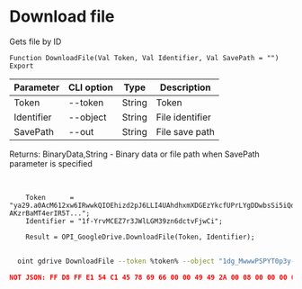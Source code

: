 ﻿---
sidebar_position: 6
---

# Download file
 Gets file by ID



`Function DownloadFile(Val Token, Val Identifier, Val SavePath = "") Export`

  | Parameter | CLI option | Type | Description |
  |-|-|-|-|
  | Token | --token | String | Token |
  | Identifier | --object | String | File identifier |
  | SavePath | --out | String | File save path |

  
  Returns:  BinaryData,String - Binary data or file path when SavePath parameter is specified

<br/>




```bsl title="Code example"
    Token      = "ya29.a0AcM612xw6IRwwkQIOEhizd2pJ6LLI4UAhdhxmXDGEzYkcfUPrLYgDDwbsSi5iQdc78WPs_1_Qor5KipuV6mAIvr6z-AKzrBaMT4erIR5T...";
    Identifier = "1f-YrvMCEZ7r3JWlLGM39zn6dctvFjwCi";

    Result = OPI_GoogleDrive.DownloadFile(Token, Identifier);
```



```sh title="CLI command example"
    
  oint gdrive DownloadFile --token %token% --object "1dg_MwwwPSPYT0p3y-8dvGWoapbwaaaaa" --out %out%

```

```json title="Result"
NOT JSON: FF D8 FF E1 54 C1 45 78 69 66 00 00 49 49 2A 00 08 00 00 00 0B 00 0E 01 02 00 20 00 00 00 92 00 00 00 0F 01 02 00 05 00 00 00 B2 00 00 00 10 01 02 00 07 00 00 00 B8 00 00 00 12 01 03 00 01 00…
```
